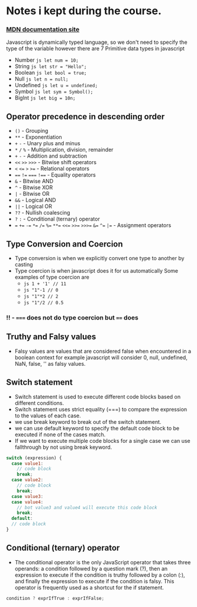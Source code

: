 # Notes i kept during the course.

### [MDN documentation site](https://developer.mozilla.org/en-US/)

Javascript is dynamically typed language, so we don't need to specify the type of the variable however there are
7 Primitive data types in javascript

- Number `js let num = 10; `
- String `js let str = "Hello"; `
- Boolean `js let bool = true; `
- Null `js let n = null; `
- Undefined `js let u = undefined; `
- Symbol `js let sym = Symbol(); `
- BigInt `js let big = 10n; `

## Operator precedence in descending order

- `()` - Grouping
- `**` - Exponentiation
- `+` `-` - Unary plus and minus
- `*` `/` `%` - Multiplication, division, remainder
- `+` `-` - Addition and subtraction
- `<<` `>>` `>>>` - Bitwise shift operators
- `<` `<=` `>` `>=` - Relational operators
- `==` `!=` `===` `!==` - Equality operators
- `&` - Bitwise AND
- `^` - Bitwise XOR
- `|` - Bitwise OR
- `&&` - Logical AND
- `||` - Logical OR
- `??` - Nullish coalescing
- `?` `:` - Conditional (ternary) operator
- `=` `+=` `-=` `*=` `/=` `%=` `**=` `<<=` `>>=` `>>>=` `&=` `^=` `|=` - Assignment operators

## Type Conversion and Coercion

- Type conversion is when we explicitly convert one type to another by casting
- Type coercion is when javascript does it for us automatically
  Some examples of type coercion are
  - `js 1 + '1' // 11`
  - `js "1"-1 // 0`
  - `js "1"*2 // 2`
  - `js "1"/2 // 0.5`

### !! - `===` does not do type coercion but `==` does

## Truthy and Falsy values

- Falsy values are values that are considered false when encountered in a boolean context for example javascript will consider 0, null, undefined, NaN, false, '' as falsy values.

## Switch statement

- Switch statement is used to execute different code blocks based on different conditions.
- Switch statement uses strict equality (===) to compare the expression to the values of each case.
- we use break keyword to break out of the switch statement.
- we can use default keyword to specify the default code block to be executed if none of the cases match.
- If we want to execute multiple code blocks for a single case we can use fallthrough by not using break keyword.

```js
switch (expression) {
  case value1:
    // code block
    break;
  case value2:
    // code block
    break;
  case value3:
  case value4:
    // bot value3 and value4 will execute this code block
    break;
  default:
  // code block
}
```

## Conditional (ternary) operator

- The conditional operator is the only JavaScript operator that takes three operands: a condition followed by a question mark (?), then an expression to execute if the condition is truthy followed by a colon (:), and finally the expression to execute if the condition is falsy. This operator is frequently used as a shortcut for the if statement.

```js
condition ? exprIfTrue : exprIfFalse;
```
